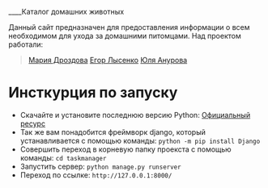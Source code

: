 ____Каталог домашних животных

Данный сайт предназначен для предоставления информации о всем необходимом для ухода за домашними питомцами.
Над проектом работали:
> [Мария Дроздова](https://github.com/6315-drozdova)
> [Егор Лысенко](https://github.com/Egor6315)
> [Юля Анурова](https://github.com/Egor6315)

# Инсткурция по запуску
- Скачайте и установите последнюю версию Python: [Официальный ресурс](https://www.python.org/getit/windows/)
- Так же вам понадобится фреймворк django, который устанавливается с помощью команды: `python -m pip install Django`
- Совершить переход в корневую папку проекста с помощью команды: `cd taskmanager`
- Запустить сервер: `python manage.py runserver`
- Переход по ссылке: `http://127.0.0.1:8000/`
